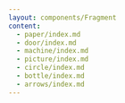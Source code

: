 ```yaml
---
layout: components/Fragment
content:
  - paper/index.md
  - door/index.md
  - machine/index.md
  - picture/index.md
  - circle/index.md
  - bottle/index.md
  - arrows/index.md
---
```

